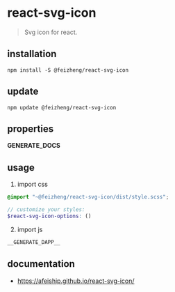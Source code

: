 # react-svg-icon
> Svg icon for react.

## installation
```shell
npm install -S @feizheng/react-svg-icon
```

## update
```shell
npm update @feizheng/react-svg-icon
```

## properties
__GENERATE_DOCS__

## usage
1. import css
  ```scss
  @import "~@feizheng/react-svg-icon/dist/style.scss";

  // customize your styles:
  $react-svg-icon-options: ()
  ```
2. import js
  ```js
__GENERATE_DAPP__
  ```

## documentation
- https://afeiship.github.io/react-svg-icon/
